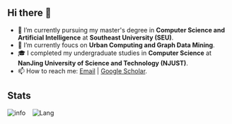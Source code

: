 ## Hi there 👋 

<!-- - ![](https://visitor-badge.glitch.me/badge?page_id=KendrickKan) -->

- 🔭 I’m currently pursuing my master's degree in **Computer Science and Artificial Intelligence** at **Southeast University (SEU)**.
- 🌱 I’m currently foucs on **Urban Computing and Graph Data Mining**.
- 🎓 I completed my undergraduate studies in **Computer Science** at **NanJing University of Science and Technology (NJUST)**.
- 📫 How to reach me: [Email](dongkan@seu.edu.cn) | [Google Scholar](https://scholar.google.com/citations?user=QlMlt9EAAAAJ&hl=en).

## Stats

![info](https://github-readme-stats.vercel.app/api?username=KendrickKan&show_icons=true&count_private=true&hide=prs&theme=default_repocard) &nbsp;&nbsp; ![Lang](https://github-readme-stats.vercel.app/api/top-langs/?username=KendrickKan&hide=ipynb,html&layout=compact)

